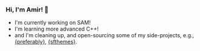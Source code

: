 ### Hi, I'm Amir! 👋

- I'm currently working on SAM!
- I'm learning more advanced C++!
- and I'm cleaning up, and open-sourcing some of my side-projects, e.g., [{preferably}](https://github.com/amirmasoudabdol/preferably), [{sfthemes}](https://github.com/amirmasoudabdol/sfthemes).

<!--
**amirmasoudabdol/amirmasoudabdol** is a ✨ _special_ ✨ repository because its `README.md` (this file) appears on your GitHub profile.

Here are some ideas to get you started:

- 🔭 I’m currently working on ...
- 🌱 I’m currently learning ...
- 👯 I’m looking to collaborate on ...
- 🤔 I’m looking for help with ...
- 💬 Ask me about ...
- 📫 How to reach me: ...
- 😄 Pronouns: ...
- ⚡ Fun fact: ...
-->
